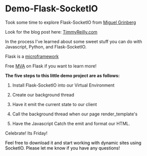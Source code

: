 # Demo-Flask-SocketIO

Took some time to explore Flask-SocketIO from <a href="https://github.com/miguelgrinberg">Miguel Grinberg</a> 

Look for the blog post here: <a href="http://timmyreilly.azurewebsites.net/flask-socketio-and-more/">TimmyReilly.com</a>

In the process I've learned about some sweet stuff you can do with Javascript, Python, and Flask-SocketIO.


Flask is a <a href="http://flask.pocoo.org/">microframework<a>


Free <a href="http://www.microsoftvirtualacademy.com/training-courses/introduction-to-creating-websites-using-python-and-flask">MVA</a> on Flask if you want to learn more!


<strong>The five steps to this little demo project are as follows:</strong>

1. Install Flask-SocketIO into our Virtual Environment

2. Create our background thread

3. Have it emit the current state to our client

4. Call the background thread when our page render_template's

5. Have the Javascript Catch the emit and format our HTML.

Celebrate! Its Friday!

<span style="color: black;">Feel free to download it and start working with dynamic sites using SocketIO. Please let me know if you have any questions!
</span>
